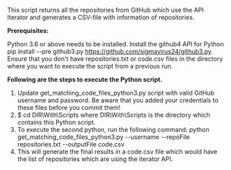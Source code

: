 This script returns all the repositories from GitHub which use the API Iterator and generates a CSV-file with information of repositories.



**Prerequisites:**

Python 3.6 or above needs to be installed. 
Install the github4 API for Python pip install --pre github3.py https://github.com/sigmavirus24/github3.py.
Ensure that you don't have repositories.txt or code.csv files in the directory where you want to execute the script from a previous run.


**Following are the steps to execute the Python script.**

1. Update get_matching_code_files_python3.py script with valid GitHub username and password. Be aware that you added your credentials to these files before you commit them!
2. $ cd DIR\With\Scripts where DIR\With\Scripts is the directory which contains this Python script.
3. To execute the second python, run the following command: python get_matching_code_files_python3.py --username <githubusername> --repoFile repositories.txt --outputFile code.csv 
4. This will generate the final results in a code.csv file which would have the list of repositories which are using the iterator API.
